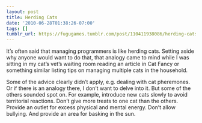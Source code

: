 ```yaml
---
layout: post
title: Herding Cats
date: '2010-06-28T01:38:26-07:00'
tags: []
tumblr_url: https://fugugames.tumblr.com/post/110411938086/herding-cats
---
```

It’s often said that managing programmers is like herding cats. Setting aside why anyone would want to do that, that analogy came to mind while I was sitting in my cat’s vet’s waiting room reading an article in Cat Fancy or something similar listing tips on managing multiple cats in the household.

Some of the advice clearly didn’t apply, e.g. dealing with cat pheremones. Or if there is an analogy there, I don’t want to delve into it. But some of the others sounded spot on. For example, introduce new cats slowly to avoid territorial reactions. Don’t give more treats to one cat than the others. Provide an outlet for excess physical and mental energy. Don’t allow bullying. And provide an area for basking in the sun.

